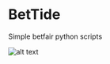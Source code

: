 # BetTide
Simple betfair python scripts


![alt text](https://github.com/BetWave/BetWaves/blob/master/Wave_inputs/wave_ico.ico)
